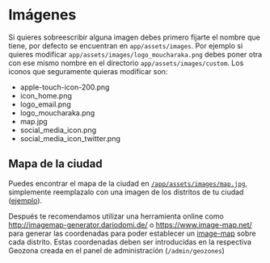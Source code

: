 # Imágenes

Si quieres sobreescribir alguna imagen debes primero fijarte el nombre que tiene, por defecto se encuentran en `app/assets/images`. Por ejemplo si quieres modificar `app/assets/images/logo_moucharaka.png` debes poner otra con ese mismo nombre en el directorio `app/assets/images/custom`. Los iconos que seguramente quieras modificar son:

- apple-touch-icon-200.png
- icon_home.png
- logo_email.png
- logo_moucharaka.png
- map.jpg
- social_media_icon.png
- social_media_icon_twitter.png

## Mapa de la ciudad

Puedes encontrar el mapa de la ciudad en [`/app/assets/images/map.jpg`](https://github.com/consuldemocracy/consuldemocracy/blob/master/app/assets/images/map.jpg), simplemente reemplazalo con una imagen de los distritos de tu ciudad ([ejemplo](https://github.com/consuldemocracy/consuldemocracy/blob/master/app/assets/images/map.jpg)).

Después te recomendamos utilizar una herramienta online como <http://imagemap-generator.dariodomi.de/> o <https://www.image-map.net/> para generar las coordenadas para poder establecer un [image-map](https://www.w3schools.com/tags/tag_map.asp) sobre cada distrito. Estas coordenadas deben ser introducidas en la respectiva Geozona creada en el panel de administración (`/admin/geozones`)
